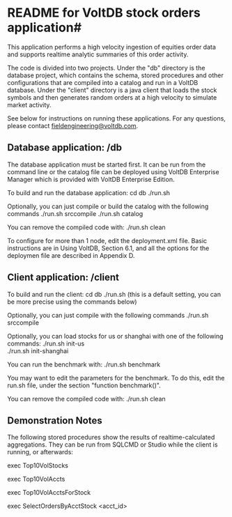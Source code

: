 # README for VoltDB stock orders application#

This application performs a high velocity ingestion of equities order data and supports realtime analytic summaries of this order activity.

The code is divided into two projects.  Under the "db" directory is the database project, which contains the schema, stored procedures and other configurations that are compiled into a catalog and run in a VoltDB database.  Under the "client" directory is a java client that loads the stock symbols and then generates random orders at a high velocity to simulate market activity.

See below for instructions on running these applications.  For any questions, 
please contact fieldengineering@voltdb.com.


Database application: /db
-------------------------
The database application must be started first.  It can be run from the command line
or the catalog file can be deployed using VoltDB Enterprise Manager which is
provided with VoltDB Enterprise Edition.


To build and run the database application:
  cd db
  ./run.sh

Optionally, you can just compile or build the catalog with the following commands
  ./run.sh srccompile
  ./run.sh catalog

You can remove the compiled code with:
  ./run.sh clean

To configure for more than 1 node, edit the deployment.xml file.  Basic instructions
are in Using VoltDB, Section 6.1, and all the options for the deploymen file are described
in Appendix D.


Client application: /client
---------------------------
To build and run the client:
  cd db
  ./run.sh
(this is a default setting, you can be more precise using the commands below)

Optionally, you can just compile with the following commands
  ./run.sh srccompile

Optionally, you can load stocks for us or shanghai with one of the following commands:
  ./run.sh init-us                        
  ./run.sh init-shanghai

You can run the benchmark with:
  ./run.sh benchmark

You may want to edit the parameters for the benchmark.  To do this, edit the run.sh file, under
the section "function benchmark()".

You can remove the compiled code with:
./run.sh clean


Demonstration Notes
-------------------
The following stored procedures show the results of realtime-calculated aggregations.  They can be run from SQLCMD or Studio while the client is running, or afterwards:

exec Top10VolStocks

exec Top10VolAccts

exec Top10VolAcctsForStock <symbol>

exec SelectOrdersByAcctStock <acct_id> <symbol>



